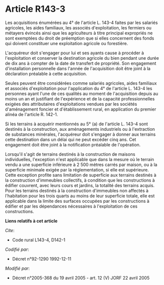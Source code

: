 # Article R143-3

Les acquisitions énumérées au 4° de l'article L. 143-4 faites par les salariés agricoles, les aides familiaux, les associés
d'exploitation, les fermiers ou métayers évincés ainsi que les agriculteurs à titre principal expropriés ne sont exemptées du
droit de préemption que si elles concernent des fonds qui doivent constituer une exploitation agricole ou forestière.

L'acquéreur doit s'engager pour lui et ses ayants cause à procéder à l'exploitation et conserver la destination agricole du
bien pendant une durée de dix ans à compter de la date de transfert de propriété. Son engagement d'installation personnelle
dans l'année de l'acquisition doit être joint à la déclaration préalable à cette acquisition.

Seules peuvent être considérées comme salariés agricoles, aides familiaux et associés d'exploitation pour l'application du 4°
de l'article L. 143-4 les personnes ayant l'une de ces qualités au moment de l'acquisition depuis au moins un an et
justifiant de l'expérience et de la capacité professionnelles exigées des attributaires d'exploitations vendues par les
sociétés d'aménagement foncier et d'établissement rural, en application du premier alinéa de l'article R. 142-1.

Si les terrains à acquérir mentionnés au 5° (a) de l'article L. 143-4 sont destinés à la construction, aux aménagements
industriels ou à l'extraction de substances minérales, l'acquéreur doit s'engager à donner aux terrains cette destination
dans un délai qui ne peut excéder cinq ans. Cet engagement doit être joint à la notification préalable de l'opération.

Lorsqu'il s'agit de terrains destinés à la construction de maisons individuelles, l'exception n'est applicable que dans la
mesure où le terrain vendu a une superficie inférieure à 2 500 mètres carrés par maison, ou à la superficie minimale exigée
par la réglementation, si elle est supérieure. Cette exception profite sans limitation de superficie aux terrains destinés à
la construction d'immeubles collectifs, à condition que les constructions à édifier couvrent, avec leurs cours et jardins, la
totalité des terrains acquis. Pour les terrains destinés à la construction d'immeubles non affectés à l'habitation pour les
trois quarts au moins de leur superficie totale, elle est applicable dans la limite des surfaces occupées par les
constructions à édifier et par les dépendances nécessaires à l'exploitation de ces constructions.

**Liens relatifs à cet article**

_Cite_:

  - Code rural L143-4, D142-1

_Codifié par_:

  - Décret n°92-1290 1992-12-11

_Modifié par_:

  - Décret n°2005-368 du 19 avril 2005 - art. 12 (V) JORF 22 avril 2005
